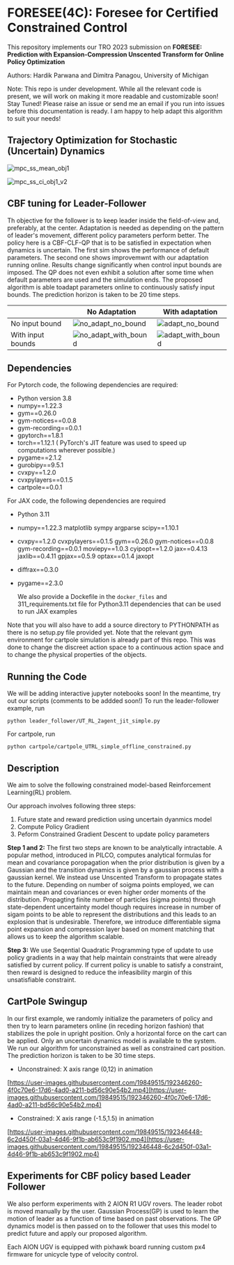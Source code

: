# FORESEE(4C): Foresee for Certified Constrained Control

This repository implements our TRO 2023 submission on 
**FORESEE: Prediction with Expansion-Compression Unscented Transform for Online Policy Optimization**

Authors: Hardik Parwana and Dimitra Panagou, University of Michigan

Note: This repo is under development. While all the relevant code is present, we will work on making it more readable and customizable soon! Stay Tuned! Please raise an issue or send me an email if you run into issues before this documentation is ready. I am happy to help adapt this algorithm to suit your needs!

## Trajectory Optimization for Stochastic (Uncertain) Dynamics

![mpc_ss_mean_obj1](https://github.com/hardikparwana/FORESEE/assets/19849515/ca992d95-78e7-42d7-9b59-d441f5dae56a)

![mpc_ss_ci_obj1_v2](https://github.com/hardikparwana/FORESEE/assets/19849515/7c850479-8406-4a60-9913-c5d471cfc534)


## CBF tuning for Leader-Follower
Th objective for the follower is to keep leader inside the field-of-view and, preferably, at the center. Adaptation is needed as depending on the pattern of leader's movement, different policy parameters perform better. The policy here is a CBF-CLF-QP that is to be satisfied in expectation when dynamics is uncertain. The first sim shows the performance of default parameters. The second one shows improvemwnt with our adaptation running online. Results change significantly when control input bounds are imposed. The QP does not even exhibit a solution after some time when default parameters are used and the simulation ends. The proposed algorithm is able toadapt parameters online to continuously satisfy input bounds. The prediction horizon is taken to be 20 time steps.

|  | No Adaptation | With adaptation |
| --------------| -------------------| -----------------|
| No input bound | ![no_adapt_no_bound](https://user-images.githubusercontent.com/19849515/192348004-6dcbf70f-2db5-49dd-9f4f-04370dc028e4.gif) | ![adapt_no_bound](https://user-images.githubusercontent.com/19849515/192348165-5f6fbaf4-81e1-4cd6-893f-d5f763ea9cbc.gif) |
| With input bounds | ![no_adapt_with_bound](https://user-images.githubusercontent.com/19849515/192348231-a921fa36-6198-45b5-94c2-80ae87ab8b39.gif) | ![adapt_with_bound](https://user-images.githubusercontent.com/19849515/192348335-448600b8-042b-4bb5-8c9f-17e654584336.gif)




## Dependencies

For Pytorch code, the following dependencies are required:
- Python version 3.8
- numpy==1.22.3 
- gym==0.26.0 
- gym-notices==0.0.8 
- gym-recording==0.0.1 
- gpytorch==1.8.1 
- torch==1.12.1 ( PyTorch's JIT feature was used to speed up computations wherever possible.)
- pygame==2.1.2 
- gurobipy==9.5.1 
- cvxpy==1.2.0 
- cvxpylayers==0.1.5 
- cartpole==0.0.1

For JAX code, the following dependencies are required
- Python 3.11
- numpy==1.22.3 matplotlib sympy argparse scipy==1.10.1
- cvxpy==1.2.0 cvxpylayers==0.1.5 gym==0.26.0 gym-notices==0.0.8 gym-recording==0.0.1 moviepy==1.0.3 cyipopt==1.2.0 jax==0.4.13 jaxlib==0.4.11 gpjax==0.5.9 optax==0.1.4 jaxopt
- diffrax==0.3.0
- pygame==2.3.0

  We also provide a Dockefile in the `docker_files` and 311_requirements.txt file for Python3.11 dependencies that can be used to run JAX examples


Note that you will also have to add a source directory to PYTHONPATH as there is no setup.py file provided yet. Note that the relevant gym environment for cartpole simulation is already part of this repo. This was done to change the discreet action space to a continuous action space and to change the physical properties of the objects.

## Running the Code
We will be adding interactive jupyter notebooks soon! In the meantime, try out our scripts (comments to be addded soon!)
To run the leader-follower example, run
```
python leader_follower/UT_RL_2agent_jit_simple.py
```
For cartpole, run
```
python cartpole/cartpole_UTRL_simple_offline_constrained.py
```

## Description

We aim to solve the following constrained model-based Reinforcement Learning(RL) problem.

Our approach involves following three steps:
1. Future state and reward prediction using uncertain dyanmics model
2. Compute Policy Gradient
3. Peform Constrained Gradient Descent to update policy parameters

**Step 1 and 2:** The first two steps are known to be analytically intractable. A popular method, introduced in PILCO, computes analytical formulas for mean and covariance poropagation when the prior distribution is given by a Gaussian and the transition dynamics is given by a gaussian process with a gaussian kernel. We instead use Unscented Transform to propagate states to the future. Depending on number of soigma points employed, we can maintain mean and covariances or even higher order moments of the distribution. Propagting finite number of particles (sigma points) through state-dependent uncertainty model though requires increase in number of sigam points to be able to represent the distributions and this leads to an explosion that is undesirable. Therefore, we introduce differentiable sigma point expansion and compression layer based on moment matching that allows us to keep the algorithm scalable.

**Step 3:** We use Seqential Quadratic Programming type of update to use policy gradients in a way that help maintain constraints that were already satisfied by current policy. If current policy is unable to satisfy a constraint, then reward is designed to reduce the infeasibility margin of this unsatisfiable constraint.  

## CartPole Swingup
In our first example, we randomly initialize the parameters of policy and then try to learn parameters online (in receding horizon fashion) that stabilizes the pole in upright position. Only a horizontal force on the cart can be applied. Only an uncertain dynamics model is available to the system. We run our algorithm for unconstrained as well as constrained cart position. The prediction horizon is taken to be 30 time steps.

- Unconstrained: X axis range (0,12) in animation

[https://user-images.githubusercontent.com/19849515/192346260-4f0c70e6-17d6-4ad0-a211-bd56c90e54b2.mp4](https://user-images.githubusercontent.com/19849515/192346260-4f0c70e6-17d6-4ad0-a211-bd56c90e54b2.mp4)

- Constrained: X axis range (-1.5,1.5) in animation

[https://user-images.githubusercontent.com/19849515/192346448-6c2d450f-03a1-4d46-9f1b-ab653c9f1902.mp4](https://user-images.githubusercontent.com/19849515/192346448-6c2d450f-03a1-4d46-9f1b-ab653c9f1902.mp4)




## Experiments for CBF policy based Leader Follower
We also perform experiments with 2 AION R1 UGV rovers. The leader robot is moved manually by the user. Gaussian Process(GP) is used to learn the motion of leader as a function of time based on past observations. The GP dynamics model is then passed on to the follower that uses this model to predict future and apply our proposed algorithm.

Each AION UGV is equipped with pixhawk board running custom px4 firmware for unicycle type of velocity control.
